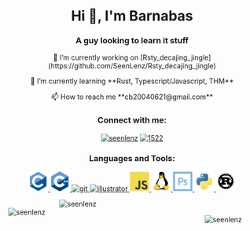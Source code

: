 <h1 align="center">Hi 👋, I'm Barnabas</h1>
<h3 align="center">A guy looking to learn it stuff</h3>

<p align="center">
🔭 I’m currently working on [Rsty_decajing_jingle](https://github.com/SeenLenz/Rsty_decajing_jingle)
</p>
<p align="center">
🌱 I’m currently learning **Rust, Typescript/Javascript, THM**
</p>
<p align="center">
📫 How to reach me **cb20040621@gmail.com**
</p>

<h3 align="center">Connect with me:</h3>
<p align="center">
<a href="https://instagram.com/seenlenz" target="blank"><img align="center" src="https://raw.githubusercontent.com/rahuldkjain/github-profile-readme-generator/master/src/images/icons/Social/instagram.svg" alt="seenlenz" height="30" width="40" /></a>
<a href="https://discord.gg/1522" target="blank"><img align="center" src="https://raw.githubusercontent.com/rahuldkjain/github-profile-readme-generator/master/src/images/icons/Social/discord.svg" alt="1522" height="30" width="40" /></a>
</p>
<h3 align="center" width=300px>Languages and Tools:</h3>
<p align="center"> <a href="https://www.cprogramming.com/" target="_blank" rel="noreferrer"> <img src="https://raw.githubusercontent.com/devicons/devicon/master/icons/c/c-original.svg" alt="c" width="40" height="40"/> </a> <a href="https://www.w3schools.com/cpp/" target="_blank" rel="noreferrer"> <img src="https://raw.githubusercontent.com/devicons/devicon/master/icons/cplusplus/cplusplus-original.svg" alt="cplusplus" width="40" height="40"/> </a> <a href="https://git-scm.com/" target="_blank" rel="noreferrer"> <img src="https://www.vectorlogo.zone/logos/git-scm/git-scm-icon.svg" alt="git" width="40" height="40"/> </a> <a href="https://www.adobe.com/in/products/illustrator.html" target="_blank" rel="noreferrer"> <img src="https://www.vectorlogo.zone/logos/adobe_illustrator/adobe_illustrator-icon.svg" alt="illustrator" width="40" height="40"/> </a> <a href="https://developer.mozilla.org/en-US/docs/Web/JavaScript" target="_blank" rel="noreferrer"> <img src="https://raw.githubusercontent.com/devicons/devicon/master/icons/javascript/javascript-original.svg" alt="javascript" width="40" height="40"/> </a> <a href="https://www.linux.org/" target="_blank" rel="noreferrer"> <img src="https://raw.githubusercontent.com/devicons/devicon/master/icons/linux/linux-original.svg" alt="linux" width="40" height="40"/> </a> <a href="https://www.photoshop.com/en" target="_blank" rel="noreferrer"> <img src="https://raw.githubusercontent.com/devicons/devicon/master/icons/photoshop/photoshop-line.svg" alt="photoshop" width="40" height="40"/> </a> <a href="https://www.python.org" target="_blank" rel="noreferrer"> <img src="https://raw.githubusercontent.com/devicons/devicon/master/icons/python/python-original.svg" alt="python" width="40" height="40"/> </a> <a href="https://www.rust-lang.org" target="_blank" rel="noreferrer"> <img src="https://raw.githubusercontent.com/devicons/devicon/master/icons/rust/rust-plain.svg" alt="rust" width="40" height="40"/> </a> </p>

<p><img align="right" width="400px" src="https://github-readme-streak-stats.herokuapp.com/?user=seenlenz&theme=tokyonight&hide_border=true" alt="seenlenz" /></p>

<p>&nbsp;<img align="left" width="400px" src="https://github-readme-stats.vercel.app/api?username=seenlenz&show_icons=true&theme=tokyonight&hide_border=true&locale=en" alt="seenlenz" /></p>

<p><img align="center" width="400px"src="https://github-readme-stats.vercel.app/api/top-langs?username=seenlenz&show_icons=true&theme=tokyonight&hide_border=true&locale=en&layout=compact" alt="seenlenz" /></p>


